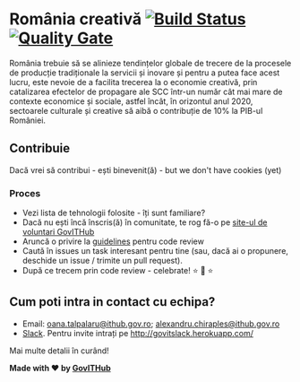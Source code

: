 # România creativă [![Build Status](https://travis-ci.org/gov-ithub/romania-creativa.svg?branch=master)](https://travis-ci.org/gov-ithub/romania-creativa) [![Quality Gate](https://sonarqube.com/api/badges/gate?key=govithub:romania-creativa)](https://sonarqube.com/dashboard?id=govithub:romania-creativa)

România trebuie să se alinieze tendințelor globale de trecere de la procesele de producție tradiționale la servicii și inovare și pentru a putea face acest lucru, este nevoie de a facilita trecerea la o economie creativă, prin catalizarea efectelor de propagare ale SCC într-un număr cât mai mare de contexte economice și sociale, astfel încât, în orizontul anul 2020, sectoarele culturale și creative să aibă o contribuție de 10% la PIB-ul României.

## Contribuie

Dacă vrei să contribui - ești binevenit(ă) - but we don't have cookies (yet) 

### Proces
- Vezi lista de tehnologii folosite - îți sunt familiare?
- Dacă nu ești încă înscris(ă) în comunitate, te rog fă-o pe [site-ul de voluntari GovITHub](http://voluntari.ithub.gov.ro/)
- Aruncă o privire la [guidelines](https://github.com/gov-ithub/guidelines/blob/master/CODE_REVIEW.md) pentru code review 
- Caută în issues un task interesant pentru tine (sau, dacă ai o propunere, deschide un issue / trimite un pull request). 
- După ce trecem prin code review - celebrate! :star: :star2: :star:

## Cum poti intra in contact cu echipa?
- Email: oana.talpalaru@ithub.gov.ro; alexandru.chiraples@ithub.gov.ro
- [Slack](https://govithub.slack.com/messages/romania-creativa/details/). Pentru invite intrați pe http://govitslack.herokuapp.com/

Mai multe detalii în curând! 

**Made with :heart: by [GovITHub](http://ithub.gov.ro)**
